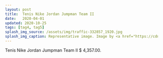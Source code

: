 ```yaml
---
layout: post
title:  Tenis Nike Jordan Jumpman Team II
date:   2020-04-01
updated: 2020-10-25
tags: [tag4, tag5]
splash_img_source: /assets/img/traffic-332857_1920.jpg
splash_img_caption: Representative image. Image by <a href="https://cdn.shopify.com/s/files/1/0709/7021/2630/products/24fe18ea-2bdc-4165-8d08-4c2d141984d6_1_360x.webp?v=1675343781">jonbonsilver</a> on Pixabay.
---
```

Tenis Nike Jordan Jumpman Team II $ 4,357.00.
